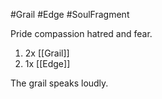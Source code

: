 #Grail #Edge #SoulFragment 

Pride compassion hatred and fear.

1. 2x [[Grail]]
2. 1x [[Edge]]

The grail speaks loudly.